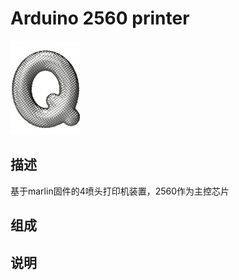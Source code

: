 ﻿# Arduino 2560 printer

[![sites](docs/Q.png)](http://www.qitas.cn)

## 描述

基于marlin固件的4喷头打印机装置，2560作为主控芯片

## 组成



## 说明


